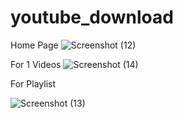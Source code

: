 # youtube_download

Home Page
![Screenshot (12)](https://user-images.githubusercontent.com/99476440/210182622-13a99959-74ab-47a0-9dfd-0c31dfd75aa0.png)

For 1 Videos
![Screenshot (14)](https://user-images.githubusercontent.com/99476440/210182624-65190059-d6c5-4578-83b5-1ce33ae2e0b9.png)


For Playlist

![Screenshot (13)](https://user-images.githubusercontent.com/99476440/210182623-8f56db3b-c22d-441e-b06e-8379c8eb09bb.png)
